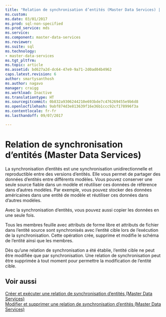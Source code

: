 ```yaml
---
title: "Relation de synchronisation d’entités (Master Data Services) | Microsoft Docs"
ms.custom: 
ms.date: 03/01/2017
ms.prod: sql-non-specified
ms.prod_service: mds
ms.service: 
ms.component: master-data-services
ms.reviewer: 
ms.suite: sql
ms.technology:
- master-data-services
ms.tgt_pltfrm: 
ms.topic: article
ms.assetid: bd627a2d-dc64-47e9-9a71-2d0ad04b4962
caps.latest.revision: 6
author: smartysanthosh
ms.author: nagavo
manager: craigg
ms.workload: Inactive
ms.translationtype: HT
ms.sourcegitcommit: 0b832a9306244210e693bde7c476269455e9b6d8
ms.openlocfilehash: 9abf874d3e813639f16e36b1ccc92cf178996f3a
ms.contentlocale: fr-fr
ms.lasthandoff: 09/07/2017

---
```

# <a name="entity-sync-relationship-master-data-services"></a>Relation de synchronisation d’entités (Master Data Services)
  La synchronisation d’entités est une synchronisation unidirectionnelle et reproductible entre des versions d’entités. Elle vous permet de partager des données d’entités entre différents modèles. Vous pouvez conserver une seule source fiable dans un modèle et réutiliser ces données de référence dans d’autres modèles. Par exemple, vous pouvez stocker des données américaines dans une entité de modèle et réutiliser ces données dans d’autres modèles.  
  
 Avec la synchronisation d’entités, vous pouvez aussi copier les données en une seule fois.  
  
 Tous les membres feuille avec attributs de forme libre et attributs de fichier dans l’entité source sont synchronisés avec l’entité cible lors de l’exécution de la synchronisation. Cette opération crée, supprime et modifie le schéma de l’entité ainsi que les membres.  
  
 Dès qu’une relation de synchronisation a été établie, l’entité cible ne peut être modifiée que par synchronisation. Une relation de synchronisation peut être supprimée à tout moment pour permettre la modification de l’entité cible.  
  
## <a name="see-also"></a>Voir aussi  
 [Créer et exécuter une relation de synchronisation d’entités &#40;Master Data Services&#41;](../master-data-services/create-and-execute-an-entity-sync-relationship-master-data-services.md)   
 [Modifier et supprimer une relation de synchronisation d’entités &#40;Master Data Services&#41;](../master-data-services/edit-and-delete-an-entity-sync-relationship-master-data-services.md)  
  
  

